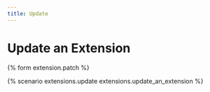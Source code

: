 ```yaml
---
title: Update
---
```


# Update an Extension

{% form extension.patch %}

{% scenario extensions.update extensions.update_an_extension %}
